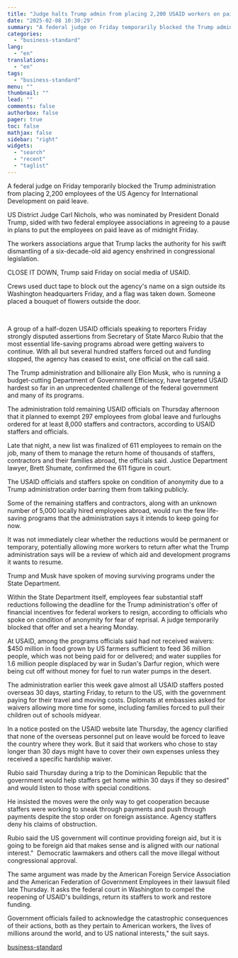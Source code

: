 ```yaml
---
title: "Judge halts Trump admin from placing 2,200 USAID workers on paid leave"
date: "2025-02-08 10:30:29"
summary: "A federal judge on Friday temporarily blocked the Trump administration from placing 2,200 employees of the US Agency for International Development on paid leave. US District Judge Carl Nichols, who was nominated by President Donald Trump, sided with two federal employee associations in agreeing to a pause in plans to..."
categories:
  - "business-standard"
lang:
  - "en"
translations:
  - "en"
tags:
  - "business-standard"
menu: ""
thumbnail: ""
lead: ""
comments: false
authorbox: false
pager: true
toc: false
mathjax: false
sidebar: "right"
widgets:
  - "search"
  - "recent"
  - "taglist"
---
```


A federal judge on Friday temporarily blocked the Trump administration from placing 2,200 employees of the US Agency for International Development on paid leave.

US District Judge Carl Nichols, who was nominated by President Donald Trump, sided with two federal employee associations in agreeing to a pause in plans to put the employees on paid leave as of midnight Friday.

The workers associations argue that Trump lacks the authority for his swift dismantling of a six-decade-old aid agency enshrined in congressional legislation.

CLOSE IT DOWN, Trump said Friday on social media of USAID.

Crews used duct tape to block out the agency's name on a sign outside its Washington headquarters Friday, and a flag was taken down. Someone placed a bouquet of flowers outside the door.

 

A group of a half-dozen USAID officials speaking to reporters Friday strongly disputed assertions from Secretary of State Marco Rubio that the most essential life-saving programs abroad were getting waivers to continue. With all but several hundred staffers forced out and funding stopped, the agency has ceased to exist, one official on the call said.

The Trump administration and billionaire ally Elon Musk, who is running a budget-cutting Department of Government Efficiency, have targeted USAID hardest so far in an unprecedented challenge of the federal government and many of its programs.

The administration told remaining USAID officials on Thursday afternoon that it planned to exempt 297 employees from global leave and furloughs ordered for at least 8,000 staffers and contractors, according to USAID staffers and officials.

Late that night, a new list was finalized of 611 employees to remain on the job, many of them to manage the return home of thousands of staffers, contractors and their families abroad, the officials said. Justice Department lawyer, Brett Shumate, confirmed the 611 figure in court.

The USAID officials and staffers spoke on condition of anonymity due to a Trump administration order barring them from talking publicly.

Some of the remaining staffers and contractors, along with an unknown number of 5,000 locally hired employees abroad, would run the few life-saving programs that the administration says it intends to keep going for now.

It was not immediately clear whether the reductions would be permanent or temporary, potentially allowing more workers to return after what the Trump administration says will be a review of which aid and development programs it wants to resume.

Trump and Musk have spoken of moving surviving programs under the State Department.

Within the State Department itself, employees fear substantial staff reductions following the deadline for the Trump administration's offer of financial incentives for federal workers to resign, according to officials who spoke on condition of anonymity for fear of reprisal. A judge temporarily blocked that offer and set a hearing Monday.

At USAID, among the programs officials said had not received waivers: $450 million in food grown by US farmers sufficient to feed 36 million people, which was not being paid for or delivered; and water supplies for 1.6 million people displaced by war in Sudan's Darfur region, which were being cut off without money for fuel to run water pumps in the desert.

The administration earlier this week gave almost all USAID staffers posted overseas 30 days, starting Friday, to return to the US, with the government paying for their travel and moving costs. Diplomats at embassies asked for waivers allowing more time for some, including families forced to pull their children out of schools midyear.

In a notice posted on the USAID website late Thursday, the agency clarified that none of the overseas personnel put on leave would be forced to leave the country where they work. But it said that workers who chose to stay longer than 30 days might have to cover their own expenses unless they received a specific hardship waiver.

Rubio said Thursday during a trip to the Dominican Republic that the government would help staffers get home within 30 days if they so desired" and would listen to those with special conditions.

He insisted the moves were the only way to get cooperation because staffers were working to sneak through payments and push through payments despite the stop order on foreign assistance. Agency staffers deny his claims of obstruction.

Rubio said the US government will continue providing foreign aid, but it is going to be foreign aid that makes sense and is aligned with our national interest." 
Democratic lawmakers and others call the move illegal without congressional approval.

The same argument was made by the American Foreign Service Association and the American Federation of Government Employees in their lawsuit filed late Thursday. It asks the federal court in Washington to compel the reopening of USAID's buildings, return its staffers to work and restore funding.

Government officials failed to acknowledge the catastrophic consequences of their actions, both as they pertain to American workers, the lives of millions around the world, and to US national interests," the suit says.

[business-standard](https://www.business-standard.com/world-news/judge-halts-trump-admin-from-placing-2-200-usaid-workers-on-paid-leave-125020800055_1.html)
